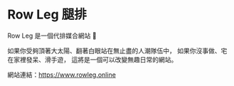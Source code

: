 # Row Leg 腿排

Row Leg 是一個代排媒合網站 🧍

如果你受夠頂著大太陽、翻著白眼站在無止盡的人潮隊伍中，
如果你沒事做、宅在家裡發呆、滑手遊，
這將是一個可以改變無趣日常的網站。

網站連結：https://www.rowleg.online
